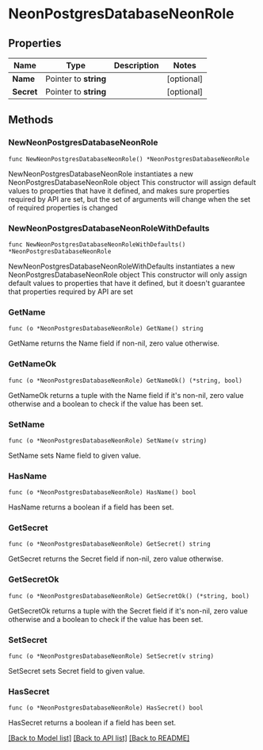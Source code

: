 # NeonPostgresDatabaseNeonRole

## Properties

Name | Type | Description | Notes
------------ | ------------- | ------------- | -------------
**Name** | Pointer to **string** |  | [optional] 
**Secret** | Pointer to **string** |  | [optional] 

## Methods

### NewNeonPostgresDatabaseNeonRole

`func NewNeonPostgresDatabaseNeonRole() *NeonPostgresDatabaseNeonRole`

NewNeonPostgresDatabaseNeonRole instantiates a new NeonPostgresDatabaseNeonRole object
This constructor will assign default values to properties that have it defined,
and makes sure properties required by API are set, but the set of arguments
will change when the set of required properties is changed

### NewNeonPostgresDatabaseNeonRoleWithDefaults

`func NewNeonPostgresDatabaseNeonRoleWithDefaults() *NeonPostgresDatabaseNeonRole`

NewNeonPostgresDatabaseNeonRoleWithDefaults instantiates a new NeonPostgresDatabaseNeonRole object
This constructor will only assign default values to properties that have it defined,
but it doesn't guarantee that properties required by API are set

### GetName

`func (o *NeonPostgresDatabaseNeonRole) GetName() string`

GetName returns the Name field if non-nil, zero value otherwise.

### GetNameOk

`func (o *NeonPostgresDatabaseNeonRole) GetNameOk() (*string, bool)`

GetNameOk returns a tuple with the Name field if it's non-nil, zero value otherwise
and a boolean to check if the value has been set.

### SetName

`func (o *NeonPostgresDatabaseNeonRole) SetName(v string)`

SetName sets Name field to given value.

### HasName

`func (o *NeonPostgresDatabaseNeonRole) HasName() bool`

HasName returns a boolean if a field has been set.

### GetSecret

`func (o *NeonPostgresDatabaseNeonRole) GetSecret() string`

GetSecret returns the Secret field if non-nil, zero value otherwise.

### GetSecretOk

`func (o *NeonPostgresDatabaseNeonRole) GetSecretOk() (*string, bool)`

GetSecretOk returns a tuple with the Secret field if it's non-nil, zero value otherwise
and a boolean to check if the value has been set.

### SetSecret

`func (o *NeonPostgresDatabaseNeonRole) SetSecret(v string)`

SetSecret sets Secret field to given value.

### HasSecret

`func (o *NeonPostgresDatabaseNeonRole) HasSecret() bool`

HasSecret returns a boolean if a field has been set.


[[Back to Model list]](../README.md#documentation-for-models) [[Back to API list]](../README.md#documentation-for-api-endpoints) [[Back to README]](../README.md)


